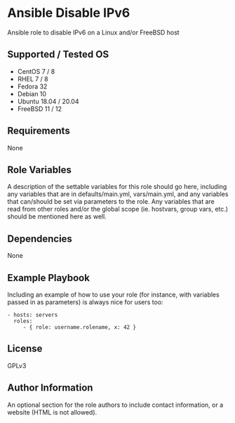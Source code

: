 Ansible Disable IPv6
====================

Ansible role to disable IPv6 on a Linux and/or FreeBSD host

Supported / Tested OS
---------------------
- CentOS 7 / 8
- RHEL 7 / 8
- Fedora 32
- Debian 10
- Ubuntu 18.04 / 20.04
- FreeBSD 11 / 12

Requirements
------------

None

Role Variables
--------------

A description of the settable variables for this role should go here, including any variables that are in defaults/main.yml, vars/main.yml, and any variables that can/should be set via parameters to the role. Any variables that are read from other roles and/or the global scope (ie. hostvars, group vars, etc.) should be mentioned here as well.

Dependencies
------------

None

Example Playbook
----------------

Including an example of how to use your role (for instance, with variables passed in as parameters) is always nice for users too:

    - hosts: servers
      roles:
         - { role: username.rolename, x: 42 }

License
-------

GPLv3

Author Information
------------------

An optional section for the role authors to include contact information, or a website (HTML is not allowed).
